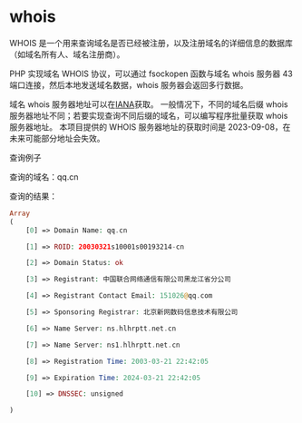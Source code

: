 # whois

WHOIS 是一个用来查询域名是否已经被注册，以及注册域名的详细信息的数据库（如域名所有人、域名注册商）。

PHP 实现域名 WHOIS 协议，可以通过 fsockopen 函数与域名 whois 服务器 43 端口连接，然后本地发送域名数据，whois 服务器会返回多行数据。

域名 whois 服务器地址可以在[IANA](https://www.iana.org/whois?q=cn)获取。
一般情况下，不同的域名后缀 whois 服务器地址不同；若要实现查询不同后缀的域名，可以编写程序批量获取 whois 服务器地址。
本项目提供的 WHOIS 服务器地址的获取时间是 2023-09-08，在未来可能部分地址会失效。

查询例子

查询的域名：qq.cn

查询的结果：

```php
Array
(
    [0] => Domain Name: qq.cn

    [1] => ROID: 20030321s10001s00193214-cn

    [2] => Domain Status: ok

    [3] => Registrant: 中国联合网络通信有限公司黑龙江省分公司

    [4] => Registrant Contact Email: 151026@qq.com

    [5] => Sponsoring Registrar: 北京新网数码信息技术有限公司

    [6] => Name Server: ns.hlhrptt.net.cn

    [7] => Name Server: ns1.hlhrptt.net.cn

    [8] => Registration Time: 2003-03-21 22:42:05

    [9] => Expiration Time: 2024-03-21 22:42:05

    [10] => DNSSEC: unsigned

)
```
